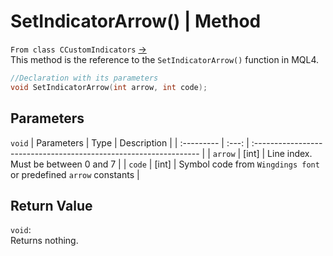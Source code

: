 # SetIndicatorArrow() | Method
`From class CCustomIndicators` [->](customIndicators.md) <br>
This method is the reference to the `SetIndicatorArrow()` function in MQL4. <br>

```cpp
//Declaration with its parameters
void SetIndicatorArrow(int arrow, int code);
```

## Parameters
`void`
| Parameters | Type  | Description                                                       |
| :--------- | :---: | :---------------------------------------------------------------- |
| `arrow`    | [int] | Line index.  Must be between 0 and 7                              |
| `code`     | [int] | Symbol code from `Wingdings font` or predefined `arrow` constants |

## Return Value
`void`: <br>
Returns nothing.